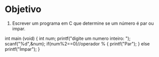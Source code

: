 # Objetivo

1. Escrever um programa em C que determine se um número é par ou impar.

int main (void)
{
int num;
printf("digite um numero inteiro: ");
scanf("%d",&num);
if(num%2==0)//operador %
{
printf("Par");
}
else
printf("Ímpar");
}
